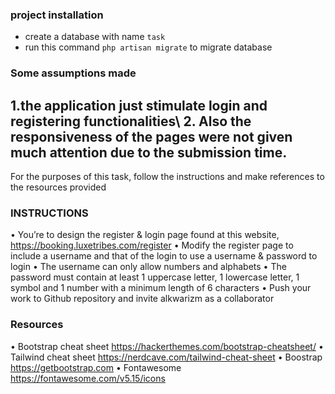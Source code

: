 ### project installation

-   create a database with name `task`
-   run this command `php artisan migrate` to migrate database

### Some assumptions made

## 1.the application just stimulate login and registering functionalities\\ 2. Also the responsiveness of the pages were not given much attention due to the submission time.

For the purposes of this task, follow the instructions and make references to the resources provided

### INSTRUCTIONS

• You’re to design the register & login page found at this website, https://booking.luxetribes.com/register
• Modify the register page to include a username and that of the login to use a username & password to login
• The username can only allow numbers and alphabets
• The password must contain at least 1 uppercase letter, 1 lowercase letter, 1 symbol and 1 number with a minimum length of 6 characters
• Push your work to Github repository and invite alkwarizm as a collaborator

### Resources

• Bootstrap cheat sheet https://hackerthemes.com/bootstrap-cheatsheet/
• Tailwind cheat sheet https://nerdcave.com/tailwind-cheat-sheet
• Boostrap https://getbootstrap.com
• Fontawesome https://fontawesome.com/v5.15/icons
